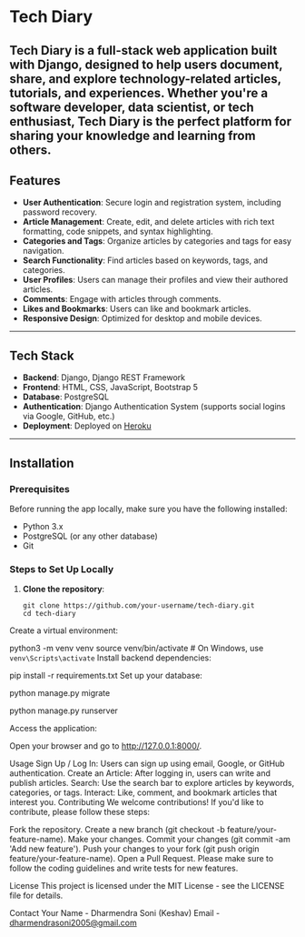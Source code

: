 # Tech Diary

**Tech Diary** is a full-stack web application built with Django, designed to help users document, share, and explore technology-related articles, tutorials, and experiences. Whether you're a software developer, data scientist, or tech enthusiast, Tech Diary is the perfect platform for sharing your knowledge and learning from others.
---

## Features

- **User Authentication**: Secure login and registration system, including password recovery.
- **Article Management**: Create, edit, and delete articles with rich text formatting, code snippets, and syntax highlighting.
- **Categories and Tags**: Organize articles by categories and tags for easy navigation.
- **Search Functionality**: Find articles based on keywords, tags, and categories.
- **User Profiles**: Users can manage their profiles and view their authored articles.
- **Comments**: Engage with articles through comments.
- **Likes and Bookmarks**: Users can like and bookmark articles.
- **Responsive Design**: Optimized for desktop and mobile devices.

---

## Tech Stack

- **Backend**: Django, Django REST Framework
- **Frontend**: HTML, CSS, JavaScript, Bootstrap 5
- **Database**: PostgreSQL
- **Authentication**: Django Authentication System (supports social logins via Google, GitHub, etc.)
- **Deployment**: Deployed on [Heroku](https://www.heroku.com/)

---

## Installation

### Prerequisites

Before running the app locally, make sure you have the following installed:

- Python 3.x
- PostgreSQL (or any other database)
- Git

### Steps to Set Up Locally

1. **Clone the repository**:

   ```
   git clone https://github.com/your-username/tech-diary.git
   cd tech-diary
   ```
Create a virtual environment:

python3 -m venv venv
source venv/bin/activate   # On Windows, use `venv\Scripts\activate`
Install backend dependencies:

pip install -r requirements.txt
Set up your database:

python manage.py migrate

python manage.py runserver

Access the application:

Open your browser and go to http://127.0.0.1:8000/.

Usage
Sign Up / Log In: Users can sign up using email, Google, or GitHub authentication.
Create an Article: After logging in, users can write and publish articles.
Search: Use the search bar to explore articles by keywords, categories, or tags.
Interact: Like, comment, and bookmark articles that interest you.
Contributing
We welcome contributions! If you'd like to contribute, please follow these steps:

Fork the repository.
Create a new branch (git checkout -b feature/your-feature-name).
Make your changes.
Commit your changes (git commit -am 'Add new feature').
Push your changes to your fork (git push origin feature/your-feature-name).
Open a Pull Request.
Please make sure to follow the coding guidelines and write tests for new features.

License
This project is licensed under the MIT License - see the LICENSE file for details.

Contact
Your Name - Dharmendra Soni (Keshav)
Email - dharmendrasoni2005@gmail.com

